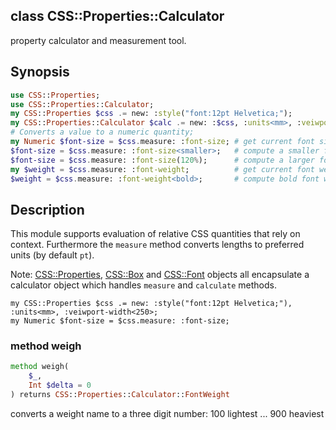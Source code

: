 class CSS::Properties::Calculator
---------------------------------

property calculator and measurement tool.

Synopsis
--------

```raku
use CSS::Properties;
use CSS::Properties::Calculator;
my CSS::Properties $css .= new: :style("font:12pt Helvetica;");
my CSS::Properties::Calculator $calc .= new: :$css, :units<mm>, :veiwport-width<250>;
# Converts a value to a numeric quantity;
my Numeric $font-size = $css.measure: :font-size; # get current font size (mm)
$font-size = $css.measure: :font-size<smaller>;   # compute a smaller font
$font-size = $css.measure: :font-size(120%);      # compute a larger font
my $weight = $css.measure: :font-weight;          # get current font weight 100..900
$weight = $css.measure: :font-weight<bold>;       # compute bold font weight
```

Description
-----------

This module supports evaluation of relative CSS quantities that rely on context. Furthermore the `measure` method converts lengths to preferred units (by default `pt`).

Note: [CSS::Properties](https://css-raku.github.io/CSS-Properties-raku), [CSS::Box](https://css-raku.github.io/CSS-raku/Box) and [CSS::Font](https://css-raku.github.io/CSS-raku/Font) objects all encapsulate a calculator object which handles `measure` and `calculate` methods.

    my CSS::Properties $css .= new: :style("font:12pt Helvetica;"), :units<mm>, :veiwport-width<250>;
    my Numeric $font-size = $css.measure: :font-size;

### method weigh

```raku
method weigh(
    $_,
    Int $delta = 0
) returns CSS::Properties::Calculator::FontWeight
```

converts a weight name to a three digit number: 100 lightest ... 900 heaviest

